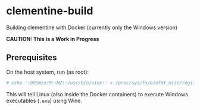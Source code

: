 # clementine-build
Building clementine with Docker (currently only the Windows version)

**CAUTION: This is a Work in Progress**

## Prerequisites

On the host system, run (as root):
```bash
# echo ':DOSWin:M::MZ::/usr/bin/wine:' > /proc/sys/fs/binfmt_misc/register
```
This will tell Linux (also inside the Docker containers) to execute Windows executables (`.exe`) using Wine.

